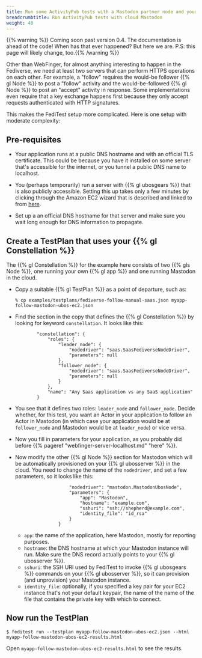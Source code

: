 ```yaml
---
title: Run some ActivityPub tests with a Mastodon partner node and your application in the cloud (future)
breadcrumbtitle: Run ActivityPub tests with cloud Mastodon
weight: 40
---
```


{{% warning %}} Coming soon past version 0.4. The documentation is ahead of the code! When
has that ever happened? But here we are. P.S: this page will likely change, too.{{% /warning %}}

Other than WebFinger, for almost anything interesting to happen in the Fediverse, we need
at least two servers that can perform HTTPS operations on each other. For example, a "follow"
requires the would-be follower {{% gl Node %}} to post a "follow" activity and the
would-be-followed {{% gl Node %}} to post an "accept" activity in response. Some
implementations even require that a key exchange happens first because they only
accept requests authenticated with HTTP signatures.

This makes the FediTest setup more complicated. Here is one setup with moderate complexity:

## Pre-requisites

* Your application runs at a public DNS hostname and with an official TLS certificate.
  This could be because you have it installed on some server that's accessible for the
  internet, or you tunnel a public DNS name to localhost.

* You (perhaps temporarily) run a server with {{% gl ubosgears %}} that is also publicly accessible.
  Setting this up takes only a few minutes by clicking through the Amazon EC2 wizard that is
  described and linked to from [here](http://localhost:1313/docs/linux/installation/x86_ec2/).

* Set up a an official DNS hostname for that server and make sure you wait
  long enough for DNS information to propagate.

## Create a TestPlan that uses your {{% gl Constellation %}}

The {{% gl Constellation %}} for the example here consists of two {{% gls Node %}}, one running your
own {{% gl app %}} and one running Mastodon in the cloud.

* Copy a suitable {{% gl TestPlan %}} as a point of departure, such as:

  ```
  % cp examples/testplans/fediverse-follow-manual-saas.json myapp-follow-mastodon-ubos-ec2.json
  ```

* Find the section in the copy that defines the {{% gl Constellation %}} by looking for
  keyword `constellation`. It looks like this:

  ```
          "constellation": {
              "roles": {
                  "leader_node": {
                      "nodedriver": "saas.SaasFediverseNodeDriver",
                      "parameters": null
                  },
                  "follower_node": {
                      "nodedriver": "saas.SaasFediverseNodeDriver",
                      "parameters": null
                  }
              },
              "name": "Any Saas application vs any SaaS application"
          }
  ```

* You see that it defines two roles: `leader_node` and `follower_node`. Decide whether,
  for this test, you want an Actor in your application to follow an Actor in Mastodon
  (in which case your application would be at `follower_node` and Mastodon would be
  at `leader_node`) or vice versa.

* Now you fill in parameters for your application, as you probably did before
  {{% pageref "webfinger-server-localhost.md" "here" %}}.

* Now modify the other {{% gl Node %}} section for Mastodon which will be automatically
  provisioned on your {{% gl ubosserver %}} in the cloud. You need to change the name of
  the `nodedriver`, and set a few parameters, so it looks like this:

  ```             "follower_node": {
                      "nodedriver": "mastodon.MastodonUbosNode",
                      "parameters": {
                          "app": "Mastodon",
                          "hostname": "example.com",
                          "sshuri": "ssh://shepherd@example.com",
                          "identity_file": "id_rsa"
                      }
                  }
  ```

  * `app`: the name of the application, here Mastodon, mostly for reporting purposes.
  * `hostname`: the DNS hostname at which your Mastodon instance will run. Make sure the
    DNS record actually points to your {{% gl ubosserver %}}.
  * `sshuri`: the SSH URI used by FediTest to invoke {{% gl ubosgears %}} commands on
    your {{% gl ubosserver %}}, so it can provision (and unprovision) your Mastodon
    instance.
  * `identity_file`: optionally, if you specified a key pair for your EC2 instance that's
    not your default keypair, the name of the name of the file that contains the
    private key with which to connect.

## Now run the TestPlan

```
$ feditest run --testplan myapp-follow-mastodon-ubos-ec2.json --html myapp-follow-mastodon-ubos-ec2-results.html
```

Open `myapp-follow-mastodon-ubos-ec2-results.html` to see the results.
